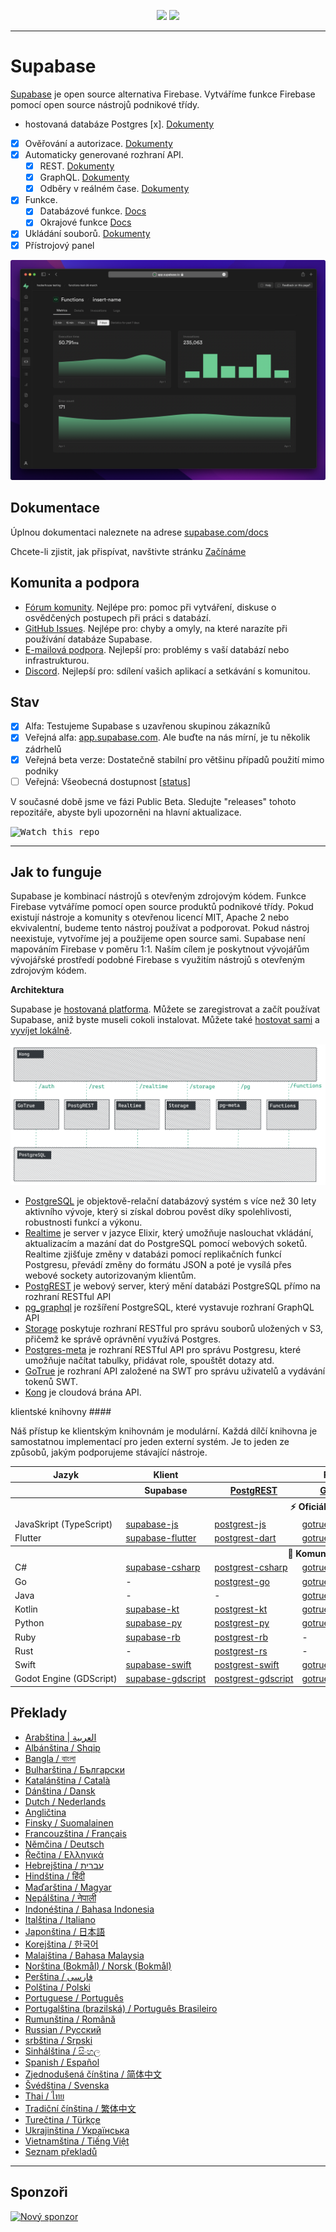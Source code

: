<p align="center">
<img src="https://user-images.githubusercontent.com/8291514/213727234-cda046d6-28c6-491a-b284-b86c5cede25d.png#gh-light-mode-only">
<img src="https://user-images.githubusercontent.com/8291514/213727225-56186826-bee8-43b5-9b15-86e839d89393.png#gh-dark-mode-only">
</p>

---

# Supabase

[Supabase](https://supabase.com) je open source alternativa Firebase. Vytváříme funkce Firebase pomocí open source nástrojů podnikové třídy.

- hostovaná databáze Postgres [x]. [Dokumenty](https://supabase.com/docs/guides/database)
- [x] Ověřování a autorizace. [Dokumenty](https://supabase.com/docs/guides/auth)
- [x] Automaticky generované rozhraní API.
  - [x] REST. [Dokumenty](https://supabase.com/docs/guides/database/api#rest-api)
  - [x] GraphQL. [Dokumenty](https://supabase.com/docs/guides/database/api#graphql-api)
  - [x] Odběry v reálném čase. [Dokumenty](https://supabase.com/docs/guides/database/api#realtime-api)
- [x] Funkce.
  - [x] Databázové funkce. [Docs](https://supabase.com/docs/guides/database/functions)
  - [x] Okrajové funkce [Docs](https://supabase.com/docs/guides/functions)
- [x] Ukládání souborů. [Dokumenty](https://supabase.com/docs/guides/storage)
- [x] Přístrojový panel

![Supabase Dashboard](https://raw.githubusercontent.com/supabase/supabase/master/apps/www/public/images/github/supabase-dashboard.png)

## Dokumentace

Úplnou dokumentaci naleznete na adrese [supabase.com/docs](https://supabase.com/docs)

Chcete-li zjistit, jak přispívat, navštivte stránku [Začínáme](./DEVELOPERS.md)

## Komunita a podpora

- [Fórum komunity](https://github.com/supabase/supabase/discussions). Nejlépe pro: pomoc při vytváření, diskuse o osvědčených postupech při práci s databází.
- [GitHub Issues](https://github.com/supabase/supabase/issues). Nejlépe pro: chyby a omyly, na které narazíte při používání databáze Supabase.
- [E-mailová podpora](https://supabase.com/docs/support#business-support). Nejlepší pro: problémy s vaší databází nebo infrastrukturou.
- [Discord](https://discord.supabase.com). Nejlepší pro: sdílení vašich aplikací a setkávání s komunitou.

## Stav

- [x] Alfa: Testujeme Supabase s uzavřenou skupinou zákazníků
- [x] Veřejná alfa: [app.supabase.com](https://app.supabase.com). Ale buďte na nás mírní, je tu několik zádrhelů
- [x] Veřejná beta verze: Dostatečně stabilní pro většinu případů použití mimo podniky
- [ ] Veřejná: Všeobecná dostupnost [[status](https://supabase.com/docs/guides/getting-started/features#feature-status)]

V současné době jsme ve fázi Public Beta. Sledujte "releases" tohoto repozitáře, abyste byli upozorněni na hlavní aktualizace.

<kbd><img src="https://raw.githubusercontent.com/supabase/supabase/d5f7f413ab356dc1a92075cb3cee4e40a957d5b1/web/static/watch-repo.gif" alt="Watch this repo"/></kbd>

---

## Jak to funguje

Supabase je kombinací nástrojů s otevřeným zdrojovým kódem. Funkce Firebase vytváříme pomocí open source produktů podnikové třídy. Pokud existují nástroje a komunity s otevřenou licencí MIT, Apache 2 nebo ekvivalentní, budeme tento nástroj používat a podporovat. Pokud nástroj neexistuje, vytvoříme jej a použijeme open source sami. Supabase není mapováním Firebase v poměru 1:1. Naším cílem je poskytnout vývojářům vývojářské prostředí podobné Firebase s využitím nástrojů s otevřeným zdrojovým kódem.

**Architektura**

Supabase je [hostovaná platforma](https://app.supabase.com). Můžete se zaregistrovat a začít používat Supabase, aniž byste museli cokoli instalovat.
Můžete také [hostovat sami](https://supabase.com/docs/guides/hosting/overview) a [vyvíjet lokálně](https://supabase.com/docs/guides/local-development).

![Architektura](https://github.com/supabase/supabase/blob/master/apps/docs/public/img/supabase-architecture.png)

- [PostgreSQL](https://www.postgresql.org/) je objektově-relační databázový systém s více než 30 lety aktivního vývoje, který si získal dobrou pověst díky spolehlivosti, robustnosti funkcí a výkonu.
- [Realtime](https://github.com/supabase/realtime) je server v jazyce Elixir, který umožňuje naslouchat vkládání, aktualizacím a mazání dat do PostgreSQL pomocí webových soketů. Realtime zjišťuje změny v databázi pomocí replikačních funkcí Postgresu, převádí změny do formátu JSON a poté je vysílá přes webové sockety autorizovaným klientům.
- [PostgREST](http://postgrest.org/) je webový server, který mění databázi PostgreSQL přímo na rozhraní RESTful API
- [pg_graphql](http://github.com/supabase/pg_graphql/) je rozšíření PostgreSQL, které vystavuje rozhraní GraphQL API
- [Storage](https://github.com/supabase/storage-api) poskytuje rozhraní RESTful pro správu souborů uložených v S3, přičemž ke správě oprávnění využívá Postgres.
- [Postgres-meta](https://github.com/supabase/postgres-meta) je rozhraní RESTful API pro správu Postgresu, které umožňuje načítat tabulky, přidávat role, spouštět dotazy atd.
- [GoTrue](https://github.com/netlify/gotrue) je rozhraní API založené na SWT pro správu uživatelů a vydávání tokenů SWT.
- [Kong](https://github.com/Kong/kong) je cloudová brána API.

klientské knihovny ####

Náš přístup ke klientským knihovnám je modulární. Každá dílčí knihovna je samostatnou implementací pro jeden externí systém. Je to jeden ze způsobů, jakým podporujeme stávající nástroje.

<table style="table-layout:fixed; white-space: nowrap;">
  <tr>
    <th>Jazyk</th>
    <th>Klient</th>
    <th colspan="5">Feature-Clients (v rámci klienta Supabase)</th>
  </tr>
  <tr>
    <th></th>
    <th>Supabase</th>
    <th><a href="https://github.com/postgrest/postgrest" target="_blank" rel="noopener noreferrer">PostgREST</a></th>
    <th><a href="https://github.com/supabase/gotrue" target="_blank" rel="noopener noreferrer">GoTrue</a></th>
    <th><a href="https://github.com/supabase/realtime" target="_blank" rel="noopener noreferrer">Realtime</a></th>
    <th><a href="https://github.com/supabase/storage-api" target="_blank" rel="noopener noreferrer">Úložiště</a></th>
    <th>Funkce</th>
  </tr>
  <!-- TEMPLATE FOR NEW ROW -->
  <!-- START ROW
  <tr>
    <td>lang</td>
    <td><a href="https://github.com/supabase-community/supabase-lang" target="_blank" rel="noopener noreferrer">supabase-lang</a></td>
    <td><a href="https://github.com/supabase-community/postgrest-lang" target="_blank" rel="noopener noreferrer">postgrest-lang</a></td>
    <td><a href="https://github.com/supabase-community/gotrue-lang" target="_blank" rel="noopener noreferrer">gotrue-lang</a></td>
    <td><a href="https://github.com/supabase-community/realtime-lang" target="_blank" rel="noopener noreferrer">realtime-lang</a></td>
    <td><a href="https://github.com/supabase-community/storage-lang" target="_blank" rel="noopener noreferrer">storage-lang</a></td>
  </tr>
  END ROW -->
  <th colspan="7">⚡️ Oficiální ⚡️</th>
  <tr>
    <td><keep>Java</keep>Skript (TypeScript)</td>
    <td><a href="https://github.com/supabase/supabase-js" target="_blank" rel="noopener noreferrer">supabase-js</a></td>
    <td><a href="https://github.com/supabase/postgrest-js" target="_blank" rel="noopener noreferrer">postgrest-js</a></td>
    <td><a href="https://github.com/supabase/gotrue-js" target="_blank" rel="noopener noreferrer">gotrue-js</a></td>
    <td><a href="https://github.com/supabase/realtime-js" target="_blank" rel="noopener noreferrer">realtime-js</a></td>
    <td><a href="https://github.com/supabase/storage-js" target="_blank" rel="noopener noreferrer">storage-js</a></td>
    <td><a href="https://github.com/supabase/functions-js" target="_blank" rel="noopener noreferrer">functions-js</a></td>
  </tr>
    <tr>
    <td><keep>Flutter</keep></td>
    <td><a href="https://github.com/supabase/supabase-flutter" target="_blank" rel="noopener noreferrer">supabase-flutter</a></td>
    <td><a href="https://github.com/supabase/postgrest-dart" target="_blank" rel="noopener noreferrer">postgrest-dart</a></td>
    <td><a href="https://github.com/supabase/gotrue-dart" target="_blank" rel="noopener noreferrer">gotrue-dart</a></td>
    <td><a href="https://github.com/supabase/realtime-dart" target="_blank" rel="noopener noreferrer">realtime-dart</a></td>
    <td><a href="https://github.com/supabase/storage-dart" target="_blank" rel="noopener noreferrer">storage-dart</a></td>
    <td><a href="https://github.com/supabase/functions-dart" target="_blank" rel="noopener noreferrer">functions-dart</a></td>
  </tr>
  <th colspan="7">💚 Komunita 💚</th>
  <tr>
    <td>C#</td>
    <td><a href="https://github.com/supabase-community/supabase-csharp" target="_blank" rel="noopener noreferrer">supabase-csharp</a></td>
    <td><a href="https://github.com/supabase-community/postgrest-csharp" target="_blank" rel="noopener noreferrer">postgrest-csharp</a></td>
    <td><a href="https://github.com/supabase-community/gotrue-csharp" target="_blank" rel="noopener noreferrer">gotrue-csharp</a></td>
    <td><a href="https://github.com/supabase-community/realtime-csharp" target="_blank" rel="noopener noreferrer">realtime-csharp</a></td>
    <td><a href="https://github.com/supabase-community/storage-csharp" target="_blank" rel="noopener noreferrer">storage-csharp</a></td>
    <td><a href="https://github.com/supabase-community/functions-csharp" target="_blank" rel="noopener noreferrer">functions-csharp</a></td>
  </tr>
  <tr>
    <td>Go</td>
    <td>-</td>
    <td><a href="https://github.com/supabase-community/postgrest-go" target="_blank" rel="noopener noreferrer">postgrest-go</a></td>
    <td><a href="https://github.com/supabase-community/gotrue-go" target="_blank" rel="noopener noreferrer">gotrue-go</a></td>
    <td>-</td>
    <td><a href="https://github.com/supabase-community/storage-go" target="_blank" rel="noopener noreferrer">storage-go</a></td>
    <td><a href="https://github.com/supabase-community/functions-go" target="_blank" rel="noopener noreferrer">functions-go</a></td>
  </tr>
  <tr>
    <td><keep>Java</keep></td>
    <td>-</td>
    <td>-</td>
    <td><a href="https://github.com/supabase-community/gotrue-java" target="_blank" rel="noopener noreferrer">gotrue-java</a></td>
    <td>-</td>
    <td><a href="https://github.com/supabase-community/storage-java" target="_blank" rel="noopener noreferrer">storage-java</a></td>
    <td>-</td>
  </tr>
  <tr>
    <td>Kotlin</td>
    <td><a href="https://github.com/supabase-community/supabase-kt" target="_blank" rel="noopener noreferrer">supabase-kt</a></td>
    <td><a href="https://github.com/supabase-community/supabase-kt/tree/master/Postgrest" target="_blank" rel="noopener noreferrer">postgrest-kt</a></td>
    <td><a href="https://github.com/supabase-community/supabase-kt/tree/master/GoTrue" target="_blank" rel="noopener noreferrer">gotrue-kt</a></td>
    <td><a href="https://github.com/supabase-community/supabase-kt/tree/master/Realtime" target="_blank" rel="noopener noreferrer">realtime-kt</a></td>
    <td><a href="https://github.com/supabase-community/supabase-kt/tree/master/Storage" target="_blank" rel="noopener noreferrer">storage-kt</a></td>
    <td><a href="https://github.com/supabase-community/supabase-kt/tree/master/Functions" target="_blank" rel="noopener noreferrer">functions-kt</a></td>
  </tr>
  <tr>
    <td><keep>Python</keep></td>
    <td><a href="https://github.com/supabase-community/supabase-py" target="_blank" rel="noopener noreferrer">supabase-py</a></td>
    <td><a href="https://github.com/supabase-community/postgrest-py" target="_blank" rel="noopener noreferrer">postgrest-py</a></td>
    <td><a href="https://github.com/supabase-community/gotrue-py" target="_blank" rel="noopener noreferrer">gotrue-py</a></td>
    <td><a href="https://github.com/supabase-community/realtime-py" target="_blank" rel="noopener noreferrer">realtime-py</a></td>
    <td><a href="https://github.com/supabase-community/storage-py" target="_blank" rel="noopener noreferrer">storage-py</a></td>
    <td><a href="https://github.com/supabase-community/functions-py" target="_blank" rel="noopener noreferrer">functions-py</a></td>
  </tr>
  <tr>
    <td><keep>Ruby</keep></td>
    <td><a href="https://github.com/supabase-community/supabase-rb" target="_blank" rel="noopener noreferrer">supabase-rb</a></td>
    <td><a href="https://github.com/supabase-community/postgrest-rb" target="_blank" rel="noopener noreferrer">postgrest-rb</a></td>
    <td>-</td>
    <td>-</td>
    <td>-</td>
    <td>-</td>
  </tr>
  <tr>
    <td><keep>Rust</keep></td>
    <td>-</td>
    <td><a href="https://github.com/supabase-community/postgrest-rs" target="_blank" rel="noopener noreferrer">postgrest-rs</a></td>
    <td>-</td>
    <td>-</td>
    <td>-</td>
    <td>-</td>
  </tr>
  <tr>
    <td><keep>Swift</keep></td>
    <td><a href="https://github.com/supabase-community/supabase-swift" target="_blank" rel="noopener noreferrer">supabase-swift</a></td>
    <td><a href="https://github.com/supabase-community/postgrest-swift" target="_blank" rel="noopener noreferrer">postgrest-swift</a></td>
    <td><a href="https://github.com/supabase-community/gotrue-swift" target="_blank" rel="noopener noreferrer">gotrue-swift</a></td>
    <td><a href="https://github.com/supabase-community/realtime-swift" target="_blank" rel="noopener noreferrer">realtime-swift</a></td>
    <td><a href="https://github.com/supabase-community/storage-swift" target="_blank" rel="noopener noreferrer">storage-swift</a></td>
    <td><a href="https://github.com/supabase-community/functions-swift" target="_blank" rel="noopener noreferrer">functions-swift</a></td>
  </tr>
  <tr>
    <td>Godot Engine (GDScript)</td>
    <td><a href="https://github.com/supabase-community/godot-engine.supabase" target="_blank" rel="noopener noreferrer">supabase-gdscript</a></td>
    <td><a href="https://github.com/supabase-community/postgrest-gdscript" target="_blank" rel="noopener noreferrer">postgrest-gdscript</a></td>
    <td><a href="https://github.com/supabase-community/gotrue-gdscript" target="_blank" rel="noopener noreferrer">gotrue-gdscript</a></td>
    <td><a href="https://github.com/supabase-community/realtime-gdscript" target="_blank" rel="noopener noreferrer">realtime-gdscript</a></td>
    <td><a href="https://github.com/supabase-community/storage-gdscript" target="_blank" rel="noopener noreferrer">storage-gdscript</a></td>
    <td><a href="https://github.com/supabase-community/functions-gdscript" target="_blank" rel="noopener noreferrer">functions-gdscript</a></td>
  </tr>
</table>

<!--- Remove this list if you're translating to another language, it's hard to keep updated across multiple files-->
<!--- Keep only the link to the list of translation files-->

## Překlady

- [Arabština | العربية](/i18n/README.ar.md)
- [Albánština / Shqip](/i18n/README.sq.md)
- [Bangla / বাংলা](/i18n/README.bn.md)
- [Bulharština / Български](/i18n/README.bg.md)
- [Katalánština / Català](/i18n/README.ca.md)
- [Dánština / Dansk](/i18n/README.da.md)
- [Dutch / Nederlands](/i18n/README.nl.md)
- [Angličtina](https://github.com/supabase/supabase)
- [Finsky / Suomalainen](/i18n/README.fi.md)
- [Francouzština / Français](/i18n/README.fr.md)
- [Němčina / Deutsch](/i18n/README.de.md)
- [Řečtina / Ελληνικά](/i18n/README.gr.md)
- [Hebrejština / עברית](/i18n/README.he.md)
- [Hindština / हिंदी](/i18n/README.hi.md)
- [Maďarština / Magyar](/i18n/README.hu.md)
- [Nepálština / नेपाली](/i18n/README.ne.md)
- [Indonéština / Bahasa Indonesia](/i18n/README.id.md)
- [Italština / Italiano](/i18n/README.it.md)
- [Japonština / 日本語](/i18n/README.jp.md)
- [Korejština / 한국어](/i18n/README.ko.md)
- [Malajština / Bahasa Malaysia](/i18n/README.ms.md)
- [Norština (Bokmål) / Norsk (Bokmål)](/i18n/README.nb-no.md)
- [Perština / فارسی](/i18n/README.fa.md)
- [Polština / Polski](/i18n/README.pl.md)
- [Portuguese / Português](/i18n/README.pt.md)
- [Portugalština (brazilská) / Português Brasileiro](/i18n/README.pt-br.md)
- [Rumunština / Română](/i18n/README.ro.md)
- [Russian / Pусский](/i18n/README.ru.md)
- [srbština / Srpski](/i18n/README.sr.md)
- [Sinhálština / සිංහල](/i18n/README.si.md)
- [Spanish / Español](/i18n/README.es.md)
- [Zjednodušená čínština / 简体中文](/i18n/README.zh-cn.md)
- [Švédština / Svenska](/i18n/README.sv.md)
- [Thai / ไทย](/i18n/README.th.md)
- [Tradiční čínština / 繁体中文](/i18n/README.zh-tw.md)
- [Turečtina / Türkçe](/i18n/README.tr.md)
- [Ukrajinština / Українська](/i18n/README.uk.md)
- [Vietnamština / Tiếng Việt](/i18n/README.vi-vn.md)
- [Seznam překladů](/i18n/languages.md) <!--- Keep only this -->

---

## Sponzoři

[![Nový sponzor](https://user-images.githubusercontent.com/10214025/90518111-e74bbb00-e198-11ea-8f88-c9e3c1aa4b5b.png)](https://github.com/sponsors/supabase)